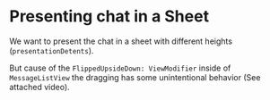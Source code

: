 # Presenting chat in a Sheet

We want to present the chat in a sheet with different heights (`presentationDetents`).

But cause of the `FlippedUpsideDown: ViewModifier` inside of `MessageListView` the dragging has some unintentional behavior (See attached video).

